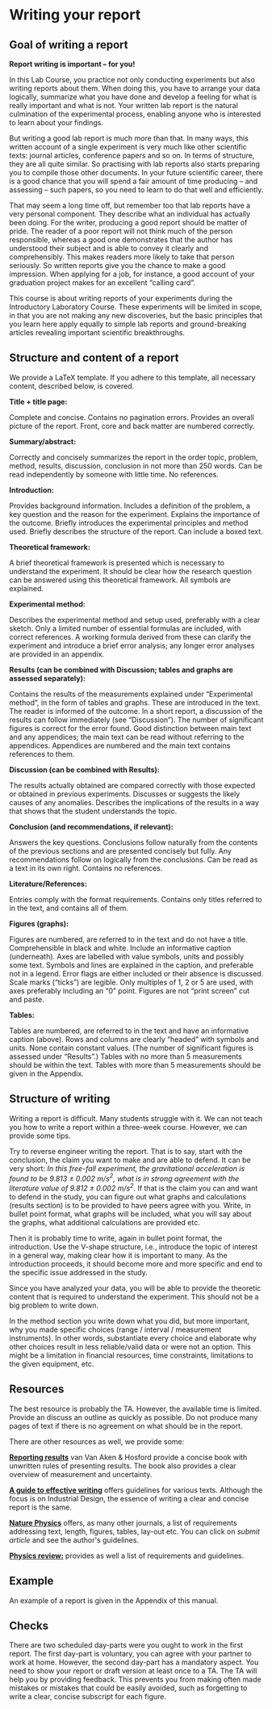 # Writing your report

## Goal of writing a report
**Report writing is important – for you!**

In this Lab Course, you practice not only conducting experiments but also writing reports about them. When doing this, you have to arrange your data logically, summarize what you have done and develop a feeling for what is really important and what is not. Your written lab report is the natural culmination of the experimental process, enabling anyone who is interested to learn about your findings.

But writing a good lab report is much more than that. In many ways, this written account of a single experiment is very much like other scientific texts: journal articles, conference papers and so on. In terms of structure, they are all quite similar. So practising with lab reports also starts preparing you to compile those other documents. In your future scientific career, there is a good chance that you will spend a fair amount of time producing – and assessing – such papers, so you need to learn to do that well and efficiently.

That may seem a long time off, but remember too that lab reports have a very personal component. They describe what an individual has actually been doing. For the writer, producing a good report should be matter of pride. The reader of a poor report will not think much of the person responsible, whereas a good one demonstrates that the author has understood their subject and is able to convey it clearly and comprehensibly. This makes readers more likely to take that person seriously. So written reports give you the chance to make a good impression. When applying for a job, for instance, a good account of your graduation project makes for an excellent “calling card”.

This course is about writing reports of your experiments during the Introductory Laboratory Course. These experiments will be limited in scope, in that you are not making any new discoveries, but the basic principles that you learn here apply equally to simple lab reports and ground-breaking articles revealing important scientific breakthroughs.

## Structure and content of a report
We provide a LaTeX template. If you adhere to this template, all necessary content, described below, is covered.

**Title + title page:** 

Complete and concise. Contains no pagination errors. Provides an overall picture of the report. Front, core and back matter are numbered correctly.

**Summary/abstract:**  

Correctly and concisely summarizes the report in the order topic, problem, method, results, discussion, conclusion in not more than 250 words. Can be read independently by someone with little time. No references.

**Introduction:** 

Provides background information. Includes a definition of the problem, a key question and the reason for the experiment. Explains the importance of the outcome. Briefly introduces the experimental principles and method used. Briefly describes the structure of the report. Can include a boxed text.

**Theoretical framework:** 

A brief theoretical framework is presented which is necessary to understand the experiment. It should be clear how the research question can be answered using this theoretical framework.  All symbols are explained.

**Experimental method:** 

Describes the experimental method and setup used, preferably with a clear sketch. Only a limited number of essential formulas are included, with correct references. A working formula derived from these can clarify the experiment and introduce a brief error analysis; any longer error analyses are provided in an appendix.

**Results (can be combined with Discussion; tables and graphs are assessed separately):** 

Contains the results of the measurements explained under “Experimental method”, in the form of tables and graphs. These are introduced in the text. The reader is informed of the outcome. In a short report, a discussion of the results can follow immediately (see “Discussion”). The number of significant figures is correct for the error found. Good distinction between main text and any appendices; the main text can be read without referring to the appendices. Appendices are numbered and the main text contains references to them.

**Discussion (can be combined with Results):** 

The results actually obtained are compared correctly with those expected or obtained in previous experiments. Discusses or suggests the likely causes of any anomalies. Describes the implications of the results in a way that shows that the student understands the topic.

**Conclusion (and recommendations, if relevant):**  

Answers the key questions. Conclusions follow naturally from the contents of the previous sections and are presented concisely but fully. Any recommendations follow on logically from the conclusions. Can be read as a text in its own right. Contains no references.

**Literature/References:** 

Entries comply with the format requirements. Contains only titles referred to in the text, and contains all of them.

**Figures (graphs):** 

Figures are numbered, are referred to in the text and do not have a title. Comprehensible in black and white. Include an informative caption (underneath). Axes are labelled with value symbols, units and possibly some text. Symbols and lines are explained in the caption, and preferable not in a legend. Error flags are either included or their absence is discussed. Scale marks (“ticks”) are legible. Only multiples of 1, 2 or 5 are used, with axes preferably including an “0” point. Figures are not “print screen” cut and paste.

**Tables:** 

Tables are numbered, are referred to in the text and have an informative caption (above). Rows and columns are clearly “headed” with symbols and units. None contain constant values. (The number of significant figures is assessed under “Results”.) Tables with no more than 5 measurements should be within the text. Tables with more than 5 measurements should be given in the Appendix. 

## Structure of writing
Writing a report is difficult. Many students struggle with it. We can not teach you how to write a report within a three-week course. However, we can provide some tips.

Try to reverse engineer writing the report. That is to say, start with the conclusion, the claim you want to make and are able to defend. It can be very short: *In this free-fall experiment, the gravitational acceleration is found to be 9.813 $\pm$ 0.002 m/s$^2$, what is in strong agreement with the literature value of 9.812 $\pm$ 0.002 m/s$^2$.* If that is the claim you can and want to defend in the study, you can figure out what graphs and calculations (results section) is to be provided to have peers agree with you. Write, in bullet point format, what graphs will be included, what you will say about the graphs, what additional calculations are provided etc.

Then it is probably time to write, again in bullet point format, the introduction. Use the V-shape structure, i.e., introduce the topic of interest in a general way, making clear how it is important to many. As the introduction proceeds, it should become more and more specific and end to the specific issue addressed in the study.

Since you have analyzed your data, you will be able to provide the theoretic content that is required to understand the experiment. This should not be  a big problem to write down.

In the method section you write down what you did, but more important, why you made specific choices (range / interval / measurement instruments). In other words, substantiate every choice and elaborate why other choices result in less reliable/valid data or were not an option. This might be a limitation in financial resources, time constraints, limitations to the given equipment, etc.

## Resources
The best resource is probably the TA. However, the available time is limited. Provide an discuss an outline as quickly as possible. Do not produce many pages of text if there is no agreement on what should be in the report. 

There are other resources as well, we provide some:

[**Reporting results**](https://epdf.pub/reporting-results-a-practical-guide-for-engineers-and-scientists1bba7b6226e526348fa5b7e6019092c938071.html) van Van Aken & Hosford provide a concise book with unwritten rules of presenting results. The book also provides a clear overview of measurement and uncertainty.

[**A guide to effective writing**](https://filelist.tudelft.nl/IO/Actueel/Boekencollectie/FACT%2520-%2520a%2520guide%2520to%2520effective%2520academic%2520communication.pdf&ved=2ahUKEwjjkaqXxM-KAxVpyAIHHTPjDV4QFnoECBQQAQ&usg=AOvVaw1Yi-Uj2zsCL4hhJXOH40wA) offers guidelines for various texts. Although the focus is on Industrial Design, the essence of writing a clear and concise report is the same.

[**Nature Physics**](https://www.nature.com/nphys/for-authors/preparing-your-submission) offers, as many other journals, a list of requirements addressing text, length, figures, tables, lay-out etc. You can click on *submit article* and see the author's guidelines.

[**Physics review:**](https://cdn.journals.aps.org/files/styleguide-pr.pdf) provides as well a list of requirements and guidelines.

## Example
An example of a report is given in the Appendix of this manual.

## Checks
There are two scheduled day-parts were you ought to work in the first report. The first day-part is voluntary, you can agree with your partner to work at home. However, the second day-part has a mandatory aspect. You need to show your report or draft version at least once to a TA. The TA will help you by providing feedback. This prevents you from making often made mistakes or mistakes that could be easily avoided, such as forgetting to write a clear, concise subscript for each figure.